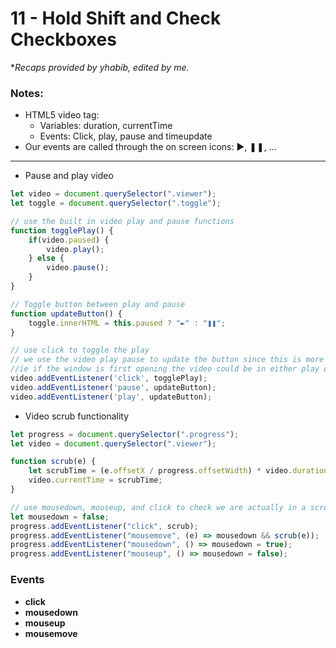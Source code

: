 # 11 - Hold Shift and Check Checkboxes

**Recaps provided by yhabib, edited by me.*

### Notes:

- HTML5 video tag:
    - Variables: duration, currentTime
    - Events: Click, play, pause and timeupdate
- Our events are called through the on screen icons: ►, ❚❚, ...

***

- Pause and play video

```javascript
let video = document.querySelector(".viewer");
let toggle = document.querySelector(".toggle");

// use the built in video play and pause functions
function togglePlay() {
    if(video.paused) {
        video.play();
    } else {
        video.pause();
    }
}

// Toggle button between play and pause
function updateButton() {
    toggle.innerHTML = this.paused ? "►" : "❚❚";
}

// use click to toggle the play
// we use the video play pause to update the button since this is more reliable of a state
//ie if the window is first opening the video could be in either play or pause mode, and the pause play event listener can handle this appropriately vs a click
video.addEventListener('click', togglePlay);
video.addEventListener('pause', updateButton);
video.addEventListener('play', updateButton);
```

- Video scrub functionality

```javascript
let progress = document.querySelector(".progress");
let video = document.querySelector(".viewer");

function scrub(e) {
    let scrubTime = (e.offsetX / progress.offsetWidth) * video.duration;
    video.currentTime = scrubTime;
}

// use mousedown, mouseup, and click to check we are actually in a scrubbing state
let mousedown = false;
progress.addEventListener("click", scrub);
progress.addEventListener("mousemove", (e) => mousedown && scrub(e));
progress.addEventListener("mousedown", () => mousedown = true);
progress.addEventListener("mouseup", () => mousedown = false);
```

### Events
- **click**
- **mousedown**
- **mouseup**
- **mousemove**


